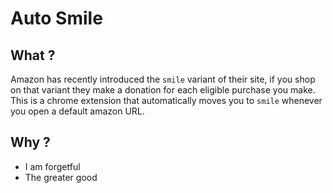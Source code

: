 # Auto Smile

## What ?

Amazon has recently introduced the `smile` variant of their site, if you shop on that variant they make a donation for each eligible purchase you make. This is a chrome extension that automatically moves you to `smile` whenever you open a default amazon URL.

## Why ?

- I am forgetful 
- The greater good